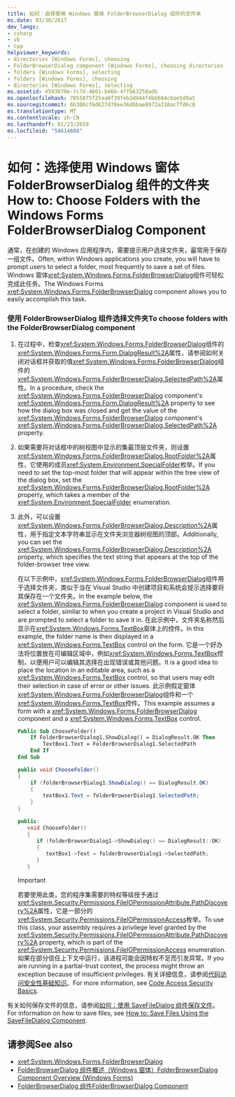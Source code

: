 ```yaml
---
title: 如何：选择使用 Windows 窗体 FolderBrowserDialog 组件的文件夹
ms.date: 03/30/2017
dev_langs:
- csharp
- vb
- cpp
helpviewer_keywords:
- directories [Windows Forms], choosing
- FolderBrowserDialog component [Windows Forms], choosing directories
- folders [Windows Forms], selecting
- folders [Windows Forms], choosing
- directories [Windows Forms], selecting
ms.assetid: 4593670e-7c7d-4661-b46b-4ffb63258adb
ms.openlocfilehash: 7055875f25aa0f39feb2d944f4b6684c6ae5d9a5
ms.sourcegitcommit: 6b308cf6d627d78ee36dbbae8972a310ac7fd6c8
ms.translationtype: MT
ms.contentlocale: zh-CN
ms.lasthandoff: 01/23/2019
ms.locfileid: "54614688"
---
```

# <a name="how-to-choose-folders-with-the-windows-forms-folderbrowserdialog-component"></a><span data-ttu-id="93617-102">如何：选择使用 Windows 窗体 FolderBrowserDialog 组件的文件夹</span><span class="sxs-lookup"><span data-stu-id="93617-102">How to: Choose Folders with the Windows Forms FolderBrowserDialog Component</span></span>
<span data-ttu-id="93617-103">通常，在创建的 Windows 应用程序内，需要提示用户选择文件夹，最常用于保存一组文件。</span><span class="sxs-lookup"><span data-stu-id="93617-103">Often, within Windows applications you create, you will have to prompt users to select a folder, most frequently to save a set of files.</span></span> <span data-ttu-id="93617-104">Windows 窗体<xref:System.Windows.Forms.FolderBrowserDialog>组件可轻松完成此任务。</span><span class="sxs-lookup"><span data-stu-id="93617-104">The Windows Forms <xref:System.Windows.Forms.FolderBrowserDialog> component allows you to easily accomplish this task.</span></span>  
  
### <a name="to-choose-folders-with-the-folderbrowserdialog-component"></a><span data-ttu-id="93617-105">使用 FolderBrowserDialog 组件选择文件夹</span><span class="sxs-lookup"><span data-stu-id="93617-105">To choose folders with the FolderBrowserDialog component</span></span>  
  
1.  <span data-ttu-id="93617-106">在过程中，检查<xref:System.Windows.Forms.FolderBrowserDialog>组件的<xref:System.Windows.Forms.Form.DialogResult%2A>属性，请参阅如何关闭对话框并获取的值<xref:System.Windows.Forms.FolderBrowserDialog>组件的<xref:System.Windows.Forms.FolderBrowserDialog.SelectedPath%2A>属性。</span><span class="sxs-lookup"><span data-stu-id="93617-106">In a procedure, check the <xref:System.Windows.Forms.FolderBrowserDialog> component's <xref:System.Windows.Forms.Form.DialogResult%2A> property to see how the dialog box was closed and get the value of the <xref:System.Windows.Forms.FolderBrowserDialog> component's <xref:System.Windows.Forms.FolderBrowserDialog.SelectedPath%2A> property.</span></span>  
  
2.  <span data-ttu-id="93617-107">如果需要将对话框中的树视图中显示的集最顶层文件夹，则设置<xref:System.Windows.Forms.FolderBrowserDialog.RootFolder%2A>属性，它使用的成员<xref:System.Environment.SpecialFolder>枚举。</span><span class="sxs-lookup"><span data-stu-id="93617-107">If you need to set the top-most folder that will appear within the tree view of the dialog box, set the <xref:System.Windows.Forms.FolderBrowserDialog.RootFolder%2A> property, which takes a member of the <xref:System.Environment.SpecialFolder> enumeration.</span></span>  
  
3.  <span data-ttu-id="93617-108">此外，可以设置<xref:System.Windows.Forms.FolderBrowserDialog.Description%2A>属性，用于指定文本字符串显示在文件夹浏览器树视图的顶部。</span><span class="sxs-lookup"><span data-stu-id="93617-108">Additionally, you can set the <xref:System.Windows.Forms.FolderBrowserDialog.Description%2A> property, which specifies the text string that appears at the top of the folder-browser tree view.</span></span>  
  
     <span data-ttu-id="93617-109">在以下示例中，<xref:System.Windows.Forms.FolderBrowserDialog>组件用于选择文件夹，类似于当在 Visual Studio 中创建项目和系统会提示选择要将其保存在一个文件夹。</span><span class="sxs-lookup"><span data-stu-id="93617-109">In the example below, the <xref:System.Windows.Forms.FolderBrowserDialog> component is used to select a folder, similar to when you create a project in Visual Studio and are prompted to select a folder to save it in.</span></span> <span data-ttu-id="93617-110">在此示例中，文件夹名称然后显示在<xref:System.Windows.Forms.TextBox>窗体上的控件。</span><span class="sxs-lookup"><span data-stu-id="93617-110">In this example, the folder name is then displayed in a <xref:System.Windows.Forms.TextBox> control on the form.</span></span> <span data-ttu-id="93617-111">它是一个好办法将位置放在可编辑区域中，例如<xref:System.Windows.Forms.TextBox>控制，以便用户可以编辑其选择在出现错误或其他问题。</span><span class="sxs-lookup"><span data-stu-id="93617-111">It is a good idea to place the location in an editable area, such as a <xref:System.Windows.Forms.TextBox> control, so that users may edit their selection in case of error or other issues.</span></span> <span data-ttu-id="93617-112">此示例假定窗体<xref:System.Windows.Forms.FolderBrowserDialog>组件和一个<xref:System.Windows.Forms.TextBox>控件。</span><span class="sxs-lookup"><span data-stu-id="93617-112">This example assumes a form with a <xref:System.Windows.Forms.FolderBrowserDialog> component and a <xref:System.Windows.Forms.TextBox> control.</span></span>  
  
    ```vb  
    Public Sub ChooseFolder()  
        If FolderBrowserDialog1.ShowDialog() = DialogResult.OK Then  
            TextBox1.Text = FolderBrowserDialog1.SelectedPath  
        End If  
    End Sub  
    ```  
  
    ```csharp  
    public void ChooseFolder()  
    {  
        if (folderBrowserDialog1.ShowDialog() == DialogResult.OK)   
        {  
            textBox1.Text = folderBrowserDialog1.SelectedPath;  
        }  
    }  
    ```  
  
    ```cpp  
    public:  
       void ChooseFolder()  
       {  
          if (folderBrowserDialog1->ShowDialog() == DialogResult::OK)  
          {  
             textBox1->Text = folderBrowserDialog1->SelectedPath;  
          }  
       }  
    ```  
  
    > [!IMPORTANT]
    >  <span data-ttu-id="93617-113">若要使用此类，您的程序集需要的特权等级授予通过<xref:System.Security.Permissions.FileIOPermissionAttribute.PathDiscovery%2A>属性，它是一部分的<xref:System.Security.Permissions.FileIOPermissionAccess>枚举。</span><span class="sxs-lookup"><span data-stu-id="93617-113">To use this class, your assembly requires a privilege level granted by the <xref:System.Security.Permissions.FileIOPermissionAttribute.PathDiscovery%2A> property, which is part of the <xref:System.Security.Permissions.FileIOPermissionAccess> enumeration.</span></span> <span data-ttu-id="93617-114">如果在部分信任上下文中运行，该进程可能会因特权不足而引发异常。</span><span class="sxs-lookup"><span data-stu-id="93617-114">If you are running in a partial-trust context, the process might throw an exception because of insufficient privileges.</span></span> <span data-ttu-id="93617-115">有关详细信息，请参阅[代码访问安全性基础知识](../../../../docs/framework/misc/code-access-security-basics.md)。</span><span class="sxs-lookup"><span data-stu-id="93617-115">For more information, see [Code Access Security Basics](../../../../docs/framework/misc/code-access-security-basics.md).</span></span>  
  
 <span data-ttu-id="93617-116">有关如何保存文件的信息，请参阅[如何：使用 SaveFileDialog 组件保存文件](../../../../docs/framework/winforms/controls/how-to-save-files-using-the-savefiledialog-component.md)。</span><span class="sxs-lookup"><span data-stu-id="93617-116">For information on how to save files, see [How to: Save Files Using the SaveFileDialog Component](../../../../docs/framework/winforms/controls/how-to-save-files-using-the-savefiledialog-component.md).</span></span>  
  
## <a name="see-also"></a><span data-ttu-id="93617-117">请参阅</span><span class="sxs-lookup"><span data-stu-id="93617-117">See also</span></span>
- <xref:System.Windows.Forms.FolderBrowserDialog>
- [<span data-ttu-id="93617-118">FolderBrowserDialog 组件概述（Windows 窗体）</span><span class="sxs-lookup"><span data-stu-id="93617-118">FolderBrowserDialog Component Overview (Windows Forms)</span></span>](../../../../docs/framework/winforms/controls/folderbrowserdialog-component-overview-windows-forms.md)
- [<span data-ttu-id="93617-119">FolderBrowserDialog 组件</span><span class="sxs-lookup"><span data-stu-id="93617-119">FolderBrowserDialog Component</span></span>](../../../../docs/framework/winforms/controls/folderbrowserdialog-component-windows-forms.md)
